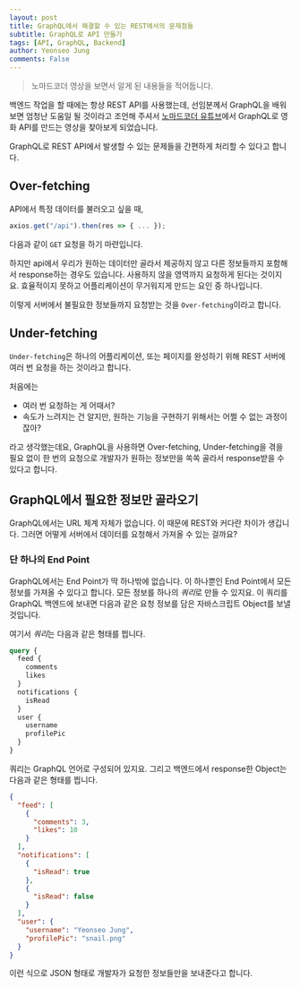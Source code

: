 ```yaml
---
layout: post
title: GraphQL에서 해결할 수 있는 REST에서의 문제점들
subtitle: GraphQL로 API 만들기
tags: [API, GraphQL, Backend]
author: Yeonseo Jung
comments: False
---
```


> 노마드코더 영상을 보면서 알게 된 내용들을 적어둡니다.

백엔드 작업을 할 때에는 항상 REST API를 사용했는데, 선임분께서 GraphQL을 배워보면 엄청난 도움일 될 것이라고 조언해 주셔서 [노마드코더 유튜브](https://www.youtube.com/channel/UCUpJs89fSBXNolQGOYKn0YQ)에서 GraphQL로 영화 API를 만드는 영상을 찾아보게 되었습니다.

GraphQL로 REST API에서 발생할 수 있는 문제들을 간편하게 처리할 수 있다고 합니다.

## Over-fetching

API에서 특정 데이터를 불러오고 싶을 때,

```js
axios.get("/api").then(res => { ... });
```

다음과 같이 `GET` 요청을 하기 마련입니다.

하지만 api에서 우리가 원하는 데이터만 골라서 제공하지 않고 다른 정보들까지 포함해서 response하는 경우도 있습니다. 사용하지 않을 영역까지 요청하게 된다는 것이지요. 효율적이지 못하고 어플리케이션이 무거워지게 만드는 요인 중 하나입니다.

이렇게 서버에서 불필요한 정보들까지 요청받는 것을 `Over-fetching`이라고 합니다.

## Under-fetching

`Under-fetching`은 하나의 어플리케이션, 또는 페이지를 완성하기 위해 REST 서버에 여러 번 요청을 하는 것이라고 합니다.

처음에는

- 여러 번 요청하는 게 어때서?
- 속도가 느려지는 건 알지만, 원하는 기능을 구현하기 위해서는 어쩔 수 없는 과정이잖아?

라고 생각했는데요, GraphQL을 사용하면 Over-fetching, Under-fetching을 겪을 필요 없이 한 번의 요청으로 개발자가 원하는 정보만을 쏙쏙 골라서 response받을 수 있다고 합니다.

## GraphQL에서 필요한 정보만 골라오기

GraphQL에서는 URL 체계 자체가 없습니다. 이 때문에 REST와 커다란 차이가 생깁니다. 그러면 어떻게 서버에서 데이터를 요청해서 가져올 수 있는 걸까요?

### 단 하나의 End Point

GraphQL에서는 End Point가 딱 하나밖에 없습니다. 이 하나뿐인 End Point에서 모든 정보를 가져올 수 있다고 합니다. 모든 정보를 하나의 *쿼리*로 만들 수 있지요. 이 쿼리를 GraphQL 백엔드에 보내면 다음과 같은 요청 정보를 담은 자바스크립트 Object를 보낼 것입니다.

여기서 *쿼리*는 다음과 같은 형태를 띕니다.

```graphql
query {
  feed {
    comments
    likes
  }
  notifications {
    isRead
  }
  user {
    username
    profilePic
  }
}
```

쿼리는 GraphQL 언어로 구성되어 있지요.
그리고 백엔드에서 response한 Object는 다음과 같은 형태를 띕니다.

```json
{
  "feed": [
    {
      "comments": 3,
      "likes": 10
    }
  ],
  "notifications": [
    {
      "isRead": true
    },
    {
      "isRead": false
    }
  ],
  "user": {
    "username": "Yeonseo Jung",
    "profilePic": "snail.png"
  }
}
```

이런 식으로 JSON 형태로 개발자가 요청한 정보들만을 보내준다고 합니다.
